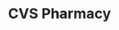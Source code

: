 ---
title: "CVS Pharmacy"
url: /indianapolis/cvs-pharmacy-east-washington-street/
shop: Drogerie
---